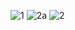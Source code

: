 ![1](https://github.com/Grodelek/RegisterFormPRIR/assets/98063447/5a4db5f6-c5bb-4cb2-a60e-7c2b05dc7d9d)
![2a](https://github.com/Grodelek/RegisterFormPRIR/assets/98063447/f33cdf50-0091-4e66-b29f-f9470bf54d1b)
![2](https://github.com/Grodelek/RegisterFormPRIR/assets/98063447/1c17fa9e-2401-44af-8656-2ad677ff217a)
